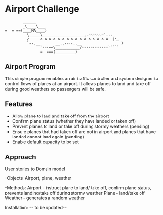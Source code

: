 Airport Challenge
=================

```
        ______
        _\____\___
=  = ==(____MA____)
          \_____\___________________,-~~~~~~~`-.._
          /     o o o o o o o o o o o o o o o o  |\_
          `~-.__       __..----..__                  )
                `---~~\___________/------------`````
                =  ===(_________)

```

Airport Program
---------

This simple program enables an air traffic controller and system designer to control flows of planes at an airport. It allows planes to land and take off during good weathers so passengers will be safe.


Features 
---------

- Allow plane to land and take off from the airport 
- Confirm plane status (whether they have landed or taken off)
- Prevent planes to land or take off during stormy weathers (pending)
- Ensure planes that had taken off are not in airport and planes that have landed cannot land again (pending)
- Enable default capacity to be set 


Approach
-----
User stories to Domain model

-Objects: 
Airport, plane, weather

-Methods: 
Airport - instruct plane to land/ take off, confirm plane status, prevents landing/take off during stormy weather
Plane - land/take off
Weather - generates a random weather

Installation: -- to be updated--




